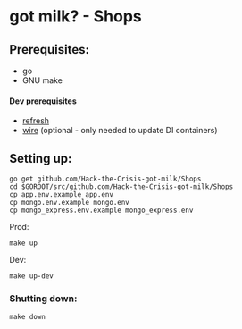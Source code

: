 # got milk? - Shops

## Prerequisites:
- go
- GNU make
#### Dev prerequisites
- [refresh](https://github.com/markbates/refresh)
- [wire](https://github.com/google/wire/) (optional - only needed to update DI containers)

## Setting up:
```
go get github.com/Hack-the-Crisis-got-milk/Shops
cd $GOROOT/src/github.com/Hack-the-Crisis-got-milk/Shops
cp app.env.example app.env
cp mongo.env.example mongo.env
cp mongo_express.env.example mongo_express.env
```

Prod:
```
make up
```

Dev:
```
make up-dev
```

### Shutting down:
```
make down
```
